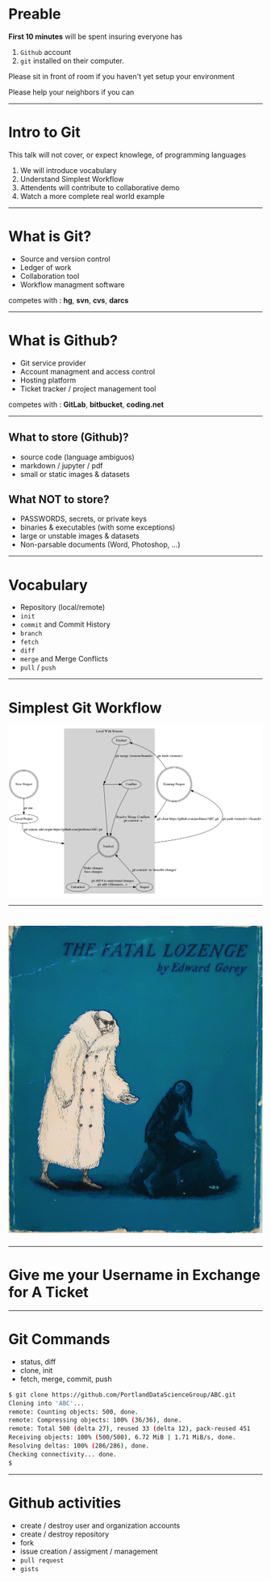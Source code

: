 <!-- $theme: gaia -->

# Preable
**First 10 minutes** will be spent insuring everyone has
1. `Github` account
2. `git` installed on their computer.

Please sit in front of room if you haven't yet setup your environment

Please help your neighbors if you can

---
# Intro to Git

This talk will not cover, or expect knowlege, of programming languages

1. We will introduce vocabulary
2. Understand Simplest Workflow
3. Attendents will contribute to collaborative demo
4. Watch a more complete real world example

---
# What is Git?
- Source and version control
- Ledger of work
- Collaboration tool
- Workflow managment software

competes with : **hg**, **svn**, **cvs**, **darcs**

---
# What is Github?
- Git service provider
- Account managment and access control
- Hosting platform
- Ticket tracker / project management tool

competes with : **GitLab**, **bitbucket**, **coding.net**

---
## What to store (Github)?
- source code (language ambiguos)
- markdown / jupyter / pdf
- small or static images & datasets

## What NOT to store?
- PASSWORDS, secrets, or private keys
- binaries & executables (with some exceptions)
- large or unstable images & datasets
- Non-parsable documents (Word, Photoshop, ...)

---
# Vocabulary
- Repository (local/remote)
- `init`
- `commit` and Commit History
- `branch`
- `fetch`
- `diff`
- `merge` and Merge Conflicts
- `pull` / `push`

---
# Simplest Git Workflow
![simplest git workflow](./git.png)

---
# ![The Glorious Nosebleed](./lozenge.png)

---
# Give me your Username in Exchange for A Ticket

---
# Git Commands
- status, diff
- clone, init
- fetch, merge, commit, push

```bash
$ git clone https://github.com/PortlandDataScienceGroup/ABC.git
Cloning into 'ABC'...
remote: Counting objects: 500, done.
remote: Compressing objects: 100% (36/36), done.
remote: Total 500 (delta 27), reused 33 (delta 12), pack-reused 451
Receiving objects: 100% (500/500), 6.72 MiB | 1.71 MiB/s, done.
Resolving deltas: 100% (286/286), done.
Checking connectivity... done.
$
```

---
# Github activities
- create / destroy user and organization accounts
- create / destroy repository
- fork
- issue creation / assigment / management
- `pull request`
- `gists`
